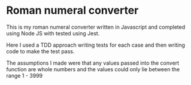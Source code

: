 # Roman numeral converter
This is my roman numeral converter written in Javascript and completed using Node JS with tested using Jest.

Here I used a TDD approach writing tests for each case and then writing code to make the test pass.

The assumptions I made were that any values passed into the convert function are whole numbers and the values could only lie between the range 1 - 3999
